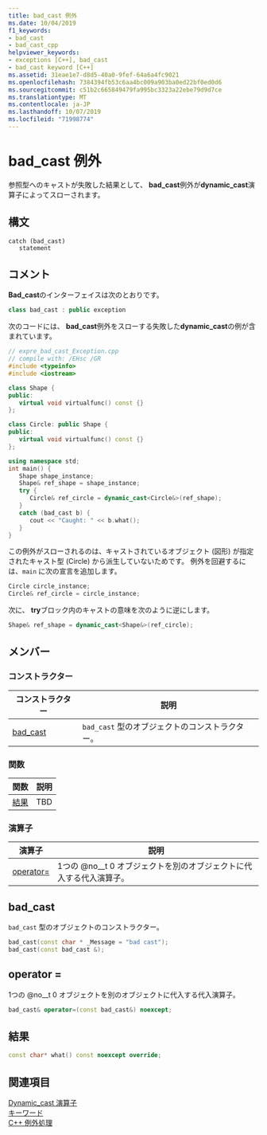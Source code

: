 ```yaml
---
title: bad_cast 例外
ms.date: 10/04/2019
f1_keywords:
- bad_cast
- bad_cast_cpp
helpviewer_keywords:
- exceptions [C++], bad_cast
- bad_cast keyword [C++]
ms.assetid: 31eae1e7-d8d5-40a0-9fef-64a6a4fc9021
ms.openlocfilehash: 7384394fb53c6aa4bc009a903ba0ed22bf0ed0d6
ms.sourcegitcommit: c51b2c665849479fa995bc3323a22ebe79d9d7ce
ms.translationtype: MT
ms.contentlocale: ja-JP
ms.lasthandoff: 10/07/2019
ms.locfileid: "71998774"
---
```

# <a name="bad_cast-exception"></a>bad_cast 例外

参照型へのキャストが失敗した結果として、 **bad_cast**例外が**dynamic_cast**演算子によってスローされます。

## <a name="syntax"></a>構文

```
catch (bad_cast)
   statement
```

## <a name="remarks"></a>コメント

**Bad_cast**のインターフェイスは次のとおりです。

```cpp
class bad_cast : public exception
```

次のコードには、 **bad_cast**例外をスローする失敗した**dynamic_cast**の例が含まれています。

```cpp
// expre_bad_cast_Exception.cpp
// compile with: /EHsc /GR
#include <typeinfo>
#include <iostream>

class Shape {
public:
   virtual void virtualfunc() const {}
};

class Circle: public Shape {
public:
   virtual void virtualfunc() const {}
};

using namespace std;
int main() {
   Shape shape_instance;
   Shape& ref_shape = shape_instance;
   try {
      Circle& ref_circle = dynamic_cast<Circle&>(ref_shape);
   }
   catch (bad_cast b) {
      cout << "Caught: " << b.what();
   }
}
```

この例外がスローされるのは、キャストされているオブジェクト (図形) が指定されたキャスト型 (Circle) から派生していないためです。 例外を回避するには、`main` に次の宣言を追加します。

```cpp
Circle circle_instance;
Circle& ref_circle = circle_instance;
```

次に、 **try**ブロック内のキャストの意味を次のように逆にします。

```cpp
Shape& ref_shape = dynamic_cast<Shape&>(ref_circle);
```

## <a name="members"></a>メンバー

### <a name="constructors"></a>コンストラクター

|コンストラクター|説明|
|-|-|
|[bad_cast](#bad_cast)|`bad_cast` 型のオブジェクトのコンストラクター。|

### <a name="functions"></a>関数

|関数|説明|
|-|-|
|[結果](#what)|TBD|

### <a name="operators"></a>演算子

|演算子|説明|
|-|-|
|[operator=](#op_eq)|1つの @no__t 0 オブジェクトを別のオブジェクトに代入する代入演算子。|

## <a name="bad_cast"></a>bad_cast

`bad_cast` 型のオブジェクトのコンストラクター。

```cpp
bad_cast(const char * _Message = "bad cast");
bad_cast(const bad_cast &);
```

## <a name="op_eq"></a>operator =

1つの @no__t 0 オブジェクトを別のオブジェクトに代入する代入演算子。

```cpp
bad_cast& operator=(const bad_cast&) noexcept;
```

## <a name="what"></a>結果

```cpp
const char* what() const noexcept override;
```

## <a name="see-also"></a>関連項目

[Dynamic_cast 演算子](../cpp/dynamic-cast-operator.md)\
[キーワード](../cpp/keywords-cpp.md)\
[C++ 例外処理](../cpp/cpp-exception-handling.md)
